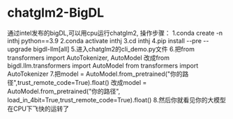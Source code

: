 # chatglm2-BigDL
通过intel发布的bigDL,可以用cpu运行chatglm2,
操作步骤：
1.conda create -n inthj python==3.9
2.conda activate inthj
3.cd inthj
4.pip install --pre --upgrade bigdl-llm[all]
5.进入chatglm2的cli_demo.py文件
6.把from transformers import AutoTokenizer, AutoModel
改成from bigdl.llm.transformers import AutoModel
from transformers import AutoTokenizer
7.把model = AutoModel.from_pretrained("你的路径",trust_remote_code=True).float()
改成model = AutoModel.from_pretrained("你的路径", load_in_4bit=True,trust_remote_code=True).float()
8.然后你就看见你的大模型在CPU下飞快的运转了
